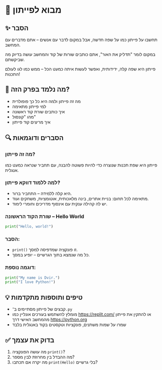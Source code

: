 # 📘 מבוא לפייתון

## ✨ הסבר
תחשבו על פייתון כמו על שפה חדשה, אבל במקום לדבר עם אנשים – אתם מדברים עם המחשב.

במקום לומר "תדליק את האור", אתם כותבים שורות של קוד והמחשב עושה בדיוק מה שביקשתם.  

פייתון היא שפה קלה, ידידותית, ואפשר לעשות איתה כמעט הכל – ממש כמו לגו לעולם התכנות!

## 🧠 מה נלמד בפרק הזה?
- מה זה פייתון ולמה היא כל כך פופולרית  
- למי פייתון מתאימה  
- איך כותבים שורת קוד ראשונה  
- מהו "קונסול"  
- איך מריצים קוד פייתון  

## 🔍 הסברים ודוגמאות

### מה זה פייתון?
פייתון היא שפת תכנות שנוצרה כדי להיות פשוטה להבנה, עם תחביר שנראה כמעט כמו אנגלית.

### למה ללמוד דווקא פייתון?
- היא קלה ללמידה – התחביר ברור.  
- מתאימה לכל תחום: בניית אתרים, בינה מלאכותית, אוטומציות, משחקים ועוד.  
- יש לה קהילה ענקית עם אינסוף מדריכים וחומרי לימוד.

### שורת הקוד הראשונה – Hello World
```python
print("Hello, world!")
```

### הסבר:
- `print()` זו פונקציה שמדפיסה למסך.  
- כל מה שנמצא בתוך הגרשיים – יופיע במסך.  

### דוגמה נוספת:
```python
print("My name is Dvir.")
print("I love Python!")
```

## 💡 טיפים ותוספות מתקדמות
- קבצים של פייתון מסתיימים ב־`.py`  
- מומלץ להשתמש בעורכים אונליין כמו https://replit.com/ או להתקין את פייתון מהמחשב האישי דרך https://python.org  
- שמרו על שמות משתנים, פונקציות וטקסטים בקוד באנגלית בלבד

## ✅ בדוק את עצמך
1. מה עושה הפונקציה `print()`?  
2. מה ההבדל בין מחרוזת לבין מספר?  
3. מה יקרה אם תכתבו `print(Hello)` בלי גרשיים?
